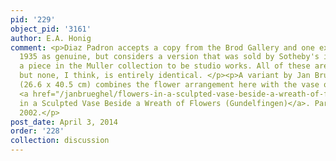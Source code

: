 ```yaml
---
pid: '229'
object_pid: '3161'
author: E.A. Honig
comment: <p>Diaz Padron accepts a copy from the Brod Gallery and one exhibited Vienna
  1935 as genuine, but considers a version that was sold by Sotheby's in 1959 and
  a piece in the Muller collection to be studio works. All of these are close variants
  but none, I think, is entirely identical. </p><p>A variant by Jan Brueghel the Younger
  (26.6 x 40.5 cm) combines the flower arrangement here with the vase of flowers from
  <a href="/janbrueghel/flowers-in-a-sculpted-vase-beside-a-wreath-of-flowers-gundelfingen">Flowers
  in a Sculpted Vase Beside a Wreath of Flowers (Gundelfingen)</a>. Paris, De Jonckheere,
  2002.</p>
post_date: April 3, 2014
order: '228'
collection: discussion
---
```

